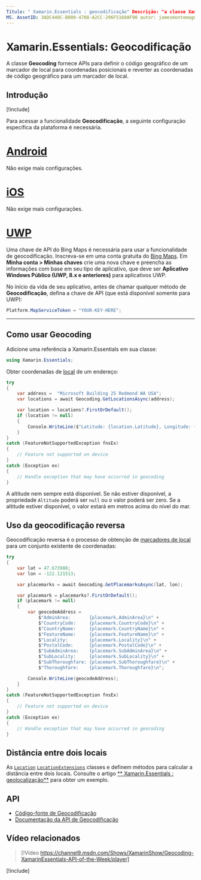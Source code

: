 ```yaml
---
Título: " Xamarin.Essentials : geocodificação" Descrição: "a classe Xamarin.Essentials Geocode no fornece APIs para geocodificar uma placemark em coordenadas posicionais e reverter coordenadas geocódigo a um placemark".
MS. AssetID: 3ADC440C-B000-4708-A2CC-296F5160AF90 autor: jamesmontemagno MS. Author: Jamont MS. Data: 05/28/2019 MS. Custom: vídeo no-loc: [ Xamarin.Forms , Xamarin.Essentials ]
---
```


# <a name="xamarinessentials-geocoding"></a>Xamarin.Essentials: Geocodificação

A classe **Geocoding** fornece APIs para definir o código geográfico de um marcador de local para coordenadas posicionais e reverter as coordenadas de código geográfico para um marcador de local.

## <a name="get-started"></a>Introdução

[!include[](~/essentials/includes/get-started.md)]

Para acessar a funcionalidade **Geocodificação**, a seguinte configuração específica da plataforma é necessária.

# <a name="android"></a>[Android](#tab/android)

Não exige mais configurações.

# <a name="ios"></a>[iOS](#tab/ios)

Não exige mais configurações.

# <a name="uwp"></a>[UWP](#tab/uwp)

Uma chave de API do Bing Maps é necessária para usar a funcionalidade de geocodificação. Inscreva-se em uma conta gratuita do [Bing Maps](https://www.bingmapsportal.com/). Em **Minha conta > Minhas chaves** crie uma nova chave e preencha as informações com base em seu tipo de aplicativo, que deve ser **Aplicativo Windows Público (UWP, 8.x e anteriores)** para aplicativos UWP.

No início da vida de seu aplicativo, antes de chamar qualquer método de **Geocodificação**, defina a chave de API (que está disponível somente para UWP):

```csharp
Platform.MapServiceToken = "YOUR-KEY-HERE";
```

-----

## <a name="using-geocoding"></a>Como usar Geocoding

Adicione uma referência a Xamarin.Essentials em sua classe:

```csharp
using Xamarin.Essentials;
```

Obter coordenadas de [local](xref:Xamarin.Essentials.Location) de um endereço:

```csharp
try
{
    var address =  "Microsoft Building 25 Redmond WA USA";
    var locations = await Geocoding.GetLocationsAsync(address);

    var location = locations?.FirstOrDefault();
    if (location != null)
    {
        Console.WriteLine($"Latitude: {location.Latitude}, Longitude: {location.Longitude}, Altitude: {location.Altitude}");
    }
}
catch (FeatureNotSupportedException fnsEx)
{
    // Feature not supported on device
}
catch (Exception ex)
{
    // Handle exception that may have occurred in geocoding
}
```

A altitude nem sempre está disponível. Se não estiver disponível, a propriedade `Altitude` poderá ser `null` ou o valor poderá ser zero. Se a altitude estiver disponível, o valor estará em metros acima do nível do mar.

## <a name="using-reverse-geocoding"></a>Uso da geocodificação reversa

Geocodificação reversa é o processo de obtenção de [marcadores de local](xref:Xamarin.Essentials.Placemark) para um conjunto existente de coordenadas:

```csharp
try
{
    var lat = 47.673988;
    var lon = -122.121513;

    var placemarks = await Geocoding.GetPlacemarksAsync(lat, lon);

    var placemark = placemarks?.FirstOrDefault();
    if (placemark != null)
    {
        var geocodeAddress =
            $"AdminArea:       {placemark.AdminArea}\n" +
            $"CountryCode:     {placemark.CountryCode}\n" +
            $"CountryName:     {placemark.CountryName}\n" +
            $"FeatureName:     {placemark.FeatureName}\n" +
            $"Locality:        {placemark.Locality}\n" +
            $"PostalCode:      {placemark.PostalCode}\n" +
            $"SubAdminArea:    {placemark.SubAdminArea}\n" +
            $"SubLocality:     {placemark.SubLocality}\n" +
            $"SubThoroughfare: {placemark.SubThoroughfare}\n" +
            $"Thoroughfare:    {placemark.Thoroughfare}\n";

        Console.WriteLine(geocodeAddress);
    }
}
catch (FeatureNotSupportedException fnsEx)
{
    // Feature not supported on device
}
catch (Exception ex)
{
    // Handle exception that may have occurred in geocoding
}
```

## <a name="distance-between-two-locations"></a>Distância entre dois locais

As [`Location`](xref:Xamarin.Essentials.Location) [`LocationExtensions`](xref:Xamarin.Essentials.LocationExtensions) classes e definem métodos para calcular a distância entre dois locais. Consulte o artigo [** Xamarin.Essentials : geolocalização**](geolocation.md#calculate-distance) para obter um exemplo.

## <a name="api"></a>API

- [Código-fonte de Geocodificação](https://github.com/xamarin/Essentials/tree/master/Xamarin.Essentials/Geocoding)
- [Documentação da API de Geocodificação](xref:Xamarin.Essentials.Geocoding)

## <a name="related-video"></a>Vídeo relacionados

> [!Video https://channel9.msdn.com/Shows/XamarinShow/Geocoding-XamarinEssentials-API-of-the-Week/player]

[!include[](~/essentials/includes/xamarin-show-essentials.md)]
